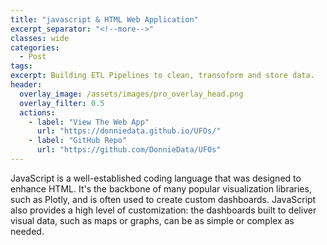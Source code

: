 ```yaml
---
title: "javascript & HTML Web Application"
excerpt_separator: "<!--more-->"
classes: wide 
categories:
  - Post
tags:
excerpt: Building ETL Pipelines to clean, transoform and store data. 
header:
  overlay_image: /assets/images/pro_overlay_head.png
  overlay_filter: 0.5 
  actions:
    - label: "View The Web App" 
      url: "https://donniedata.github.io/UFOs/"
    - label: "GitHub Repo"
      url: "https://github.com/DonnieData/UFOs"
---
```


<p>JavaScript is a well-established coding language that was designed to enhance HTML. It's the backbone of many popular visualization libraries, such as Plotly, and is often used to create custom dashboards. JavaScript also provides
a high level of customization: the dashboards built to deliver visual data, such as maps or graphs, can be as simple or complex as needed.</p>
